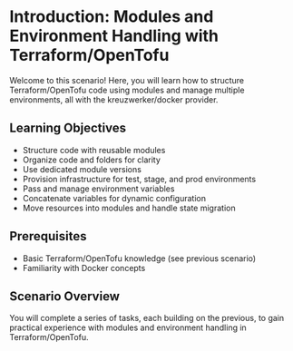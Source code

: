 # Introduction: Modules and Environment Handling with Terraform/OpenTofu

Welcome to this scenario! Here, you will learn how to structure Terraform/OpenTofu code using modules and manage multiple environments, all with the kreuzwerker/docker provider.

## Learning Objectives
- Structure code with reusable modules
- Organize code and folders for clarity
- Use dedicated module versions
- Provision infrastructure for test, stage, and prod environments
- Pass and manage environment variables
- Concatenate variables for dynamic configuration
- Move resources into modules and handle state migration

## Prerequisites
- Basic Terraform/OpenTofu knowledge (see previous scenario)
- Familiarity with Docker concepts

## Scenario Overview
You will complete a series of tasks, each building on the previous, to gain practical experience with modules and environment handling in Terraform/OpenTofu. 